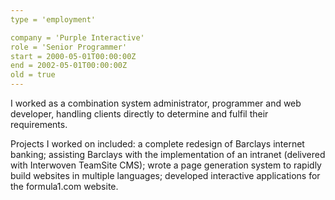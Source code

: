 ```yaml
---
type = 'employment'

company = 'Purple Interactive'
role = 'Senior Programmer'
start = 2000-05-01T00:00:00Z
end = 2002-05-01T00:00:00Z
old = true
---
```


I worked as a combination system administrator, programmer and web developer,
handling clients directly to determine and fulfil their requirements.

Projects I worked on included: a complete redesign of Barclays internet
banking; assisting Barclays with the implementation of an intranet (delivered
with Interwoven TeamSite CMS); wrote a page generation system to rapidly build
websites in multiple languages; developed interactive applications for the
formula1.com website.
